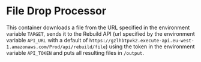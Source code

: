 # File Drop Processor

This container downloads a file from the URL specified in the environment variable `TARGET`, sends it to the Rebuild API (url specified by the environment variable `API_URL` with a default of `https://gzlhbtpvk2.execute-api.eu-west-1.amazonaws.com/Prod/api/rebuild/file`) using the token in the environment variable `API_TOKEN` and puts all resulting files in `/output`.
